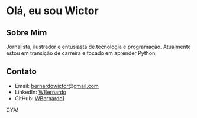 # Olá, eu sou Wictor

## Sobre Mim
Jornalista, ilustrador e entusiasta de tecnologia e programação. Atualmente estou em transição de carreira e focado em aprender Python.

## Contato
- Email: [bernardowictor@gmail.com](mailto:bernardowictor@gmail.com)
- LinkedIn: [WBernardo](https://www.linkedin.com/in/wictor-bernardo-301214284/)
- GitHub: [WBernardo1](https://github.com/seu-usuario)

CYA! 
